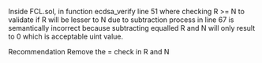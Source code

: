 Inside FCL.sol, in function ecdsa_verify line 51
where checking R >= N to validate if R will be lesser
to N due to subtraction process in line 67
is semantically incorrect
because subtracting equalled R and N will only
result to 0 which is acceptable uint value.

Recommendation
Remove the = check in R and N

